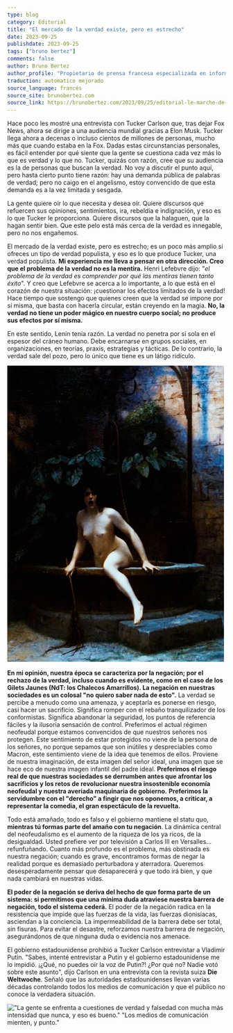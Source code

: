 ```yaml
---
type: blog
category: Editorial
title: "El mercado de la verdad existe, pero es estrecho"
date: 2023-09-25
publishdate: 2023-09-25
tags: ["bruno bertez"]
comments: false
author: Bruno Bertez
author_profile: "Propietario de prensa francesa especializada en información financiera. Como director de un grupo de prensa especializado en economía y finanzas, fundó el diario La Tribune. Escribe regularmente en el diario económico suizo L'Agefi. Es bloguero habitual en los sitios web de noticias Blog à Lupus, brunobertez.com, Atlantico y Lesobservateurs.ch."
traduction: automatico mejorado
source_language: francés
source_site: brunobertez.com
source_link: https://brunobertez.com/2023/09/25/editorial-le-marche-de-la-verite-existe-mais-il-est-etroit
---
```


Hace poco les mostré una entrevista con Tucker Carlson que, tras dejar Fox News, ahora se dirige a una audiencia mundial gracias a Elon Musk. Tucker llega ahora a decenas o incluso cientos de millones de personas, mucho más que cuando estaba en la Fox. Dadas estas circunstancias personales, es fácil entender por qué siente que la gente se cuestiona cada vez más lo que es verdad y lo que no. Tucker, quizás con razón, cree que su audiencia es la de personas que buscan la verdad. No voy a discutir el punto aquí, pero hasta cierto punto tiene razón: hay una demanda pública de palabras de verdad; pero no caigo en el angelismo, estoy convencido de que esta demanda es a la vez limitada y sesgada.

La gente quiere oír lo que necesita y desea oír. Quiere discursos que refuercen sus opiniones, sentimientos, ira, rebeldía e indignación, y eso es lo que Tucker le proporciona. Quiere discursos que la halaguen, que la hagan sentir bien. Que este pelo está más cerca de la verdad es innegable, pero no nos engañemos.

El mercado de la verdad existe, pero es estrecho; es un poco más amplio si ofreces un tipo de verdad populista, y eso es lo que produce Tucker, una verdad populista. **Mi experiencia me lleva a pensar en otra dirección. Creo que el problema de la verdad no es la mentira.** Henri Lefebvre dijo: "*el problema de la verdad es comprender por qué las mentiras tienen tanto éxito*". Y creo que Lefebvre se acerca a lo importante, a lo que está en el corazón de nuestra situación: ¡cuestionar los efectos limitados de la verdad! Hace tiempo que sostengo que quienes creen que la verdad se impone por sí misma, que basta con hacerla circular, están creyendo en la magia. **No, la verdad no tiene un poder mágico en nuestro cuerpo social; no produce sus efectos por sí misma.**

En este sentido, Lenin tenía razón. La verdad no penetra por sí sola en el espesor del cráneo humano. Debe encarnarse en grupos sociales, en organizaciones, en teorías, praxis, estrategias y tácticas. De lo contrario, la verdad sale del pozo, pero lo único que tiene es un látigo ridículo.

![](vertie-sort-du-puit.jpeg "**La verdad que sale del pozo con su látigo para castigar a la humanidad** – Jean-Léon Gérôme (1896)")

**En mi opinión, nuestra época se caracteriza por la negación; por el rechazo de la verdad, incluso cuando es evidente, como en el caso de los Gilets Jaunes (NdT: los Chalecos Amarrillos). La negación en nuestras sociedades es un colosal "no quiero saber nada de esto".** La verdad se percibe a menudo como una amenaza, y aceptarla es ponerse en riesgo, casi hacer un sacrificio. Significa romper con el rebaño tranquilizador de los conformistas. Significa abandonar la seguridad, los puntos de referencia fáciles y la ilusoria sensación de control. Preferimos el actual régimen neofeudal porque estamos convencidos de que nuestros señores nos protegen. Este sentimiento de estar protegidos no viene de la persona de los señores, no porque sepamos que son inútiles y despreciables como Macron, este sentimiento viene de la idea que tenemos de ellos. Proviene de nuestra imaginación, de esta imagen del señor ideal, una imagen que se hace eco de nuestra imagen infantil del padre ideal. **Preferimos el riesgo real de que nuestras sociedades se derrumben antes que afrontar los sacrificios y los retos de revolucionar nuestra insostenible economía neofeudal y nuestra averiada maquinaria de gobierno.** **Preferimos la servidumbre con el "derecho" a fingir que nos oponemos, a criticar, a representar la comedia, el gran espectáculo de la revuelta.**

Todo está amañado, todo es falso y el gobierno mantiene el statu quo, **mientras tú formas parte del amaño con tu negación**. La dinámica central del neofeudalismo es el aumento de la riqueza de los ya ricos, de la desigualdad. Usted prefiere ver por televisión a Carlos III en Versalles... refunfuñando. Cuanto más profundo es el problema, más obstinada es nuestra negación; cuando es grave, encontramos formas de negar la realidad porque es demasiado perturbadora y aterradora. Queremos desesperadamente pensar que desaparecerá y que todo irá bien, y que nada cambiará en nuestras vidas.

**El poder de la negación se deriva del hecho de que forma parte de un sistema: si permitimos que una mínima duda atraviese nuestra barrera de negación, todo el sistema cederá.** El poder de la negación radica en la resistencia que impide que las fuerzas de la vida, las fuerzas dionisíacas, asciendan a la conciencia. La impermeabilidad de la barrera debe ser total, sin fisuras. Para evitar el desastre, reforzamos nuestra barrera de negación, asegurándonos de que ninguna duda o evidencia nos amenace.

El gobierno estadounidense prohibió a Tucker Carlson entrevistar a Vladimir Putin. "Sabes, intenté entrevistar a Putin y el gobierno estadounidense me lo impidió. ¡¿Qué, no puedes oír la voz de Putin?! ¿Por qué no? Nadie votó sobre este asunto", dijo Carlson en una entrevista con la revista suiza **Die Weltwoche**. Señaló que las autoridades estadounidenses llevan varias décadas controlando todos los medios de comunicación y que el público no conoce la verdadera situación.

![](die-weltoche.jpeg "\"La gente se enfrenta a cuestiones de verdad y falsedad con mucha más intensidad que nunca, y eso es bueno.\" \"Los medios de comunicación mienten, y punto.\"")
